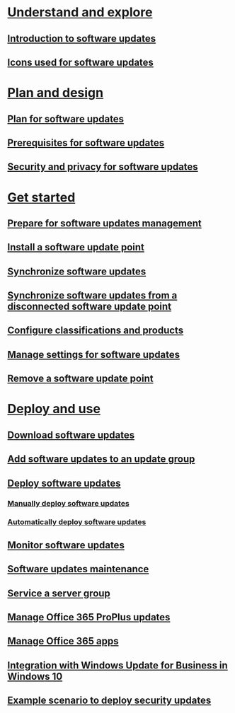 # [Understand and explore](understand/software-updates-introduction.md)

## [Introduction to software updates](understand/software-updates-introduction.md)
## [Icons used for software updates](understand/software-updates-icons.md)

# [Plan and design](plan-design/plan-for-software-updates.md)
## [Plan for software updates](plan-design/plan-for-software-updates.md)
## [Prerequisites for software updates](plan-design/prerequisites-for-software-updates.md)
## [Security and privacy for software updates](plan-design/security-and-privacy-for-software-updates.md)

# [Get started](get-started/prepare-for-software-updates-management.md)
## [Prepare for software updates management](get-started/prepare-for-software-updates-management.md)
## [Install a software update point](get-started/install-a-software-update-point.md)
## [Synchronize software updates](get-started/synchronize-software-updates.md)
## [Synchronize software updates from a disconnected software update point](get-started/synchronize-software-updates-disconnected.md)
## [Configure classifications and products](get-started/configure-classifications-and-products.md)
## [Manage settings for software updates](get-started/manage-settings-for-software-updates.md)
## [Remove a software update point](get-started/remove-a-software-update-point.md)

# [Deploy and use](deploy-use/deploy-software-updates.md)
## [Download software updates](deploy-use/download-software-updates.md)

## [Add software updates to an update group](deploy-use/add-software-updates-to-an-update-group.md)
## [Deploy software updates](deploy-use/deploy-software-updates.md)
### [Manually deploy software updates](deploy-use/manually-deploy-software-updates.md)
### [Automatically deploy software updates](deploy-use/automatically-deploy-software-updates.md)

## [Monitor software updates](deploy-use/monitor-software-updates.md)
## [Software updates maintenance](deploy-use/software-updates-maintenance.md)
## [Service a server group](deploy-use/service-a-server-group.md)
## [Manage Office 365 ProPlus updates](deploy-use/manage-office-365-proplus-updates.md)
## [Manage Office 365 apps](deploy-use/manage-office-365-apps.md)
## [Integration with Windows Update for Business in Windows 10](deploy-use/integrate-windows-update-for-business-windows-10.md)
## [Example scenario to deploy security updates](deploy-use/example-scenario-deploy-monitor-monthly-security-updates.md)
